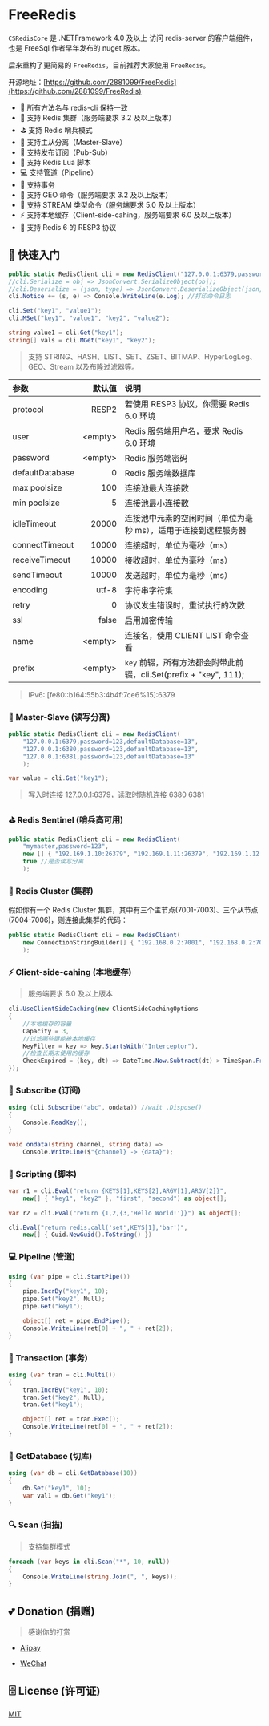 # FreeRedis

`CSRedisCore` 是 .NETFramework 4.0 及以上 访问 redis-server 的客户端组件，也是 FreeSql 作者早年发布的 nuget 版本。

后来重构了更简易的 `FreeRedis`，目前推荐大家使用 `FreeRedis`。

开源地址：[https://github.com/2881099/FreeRedis](https://github.com/2881099/FreeRedis)

- 🌈 所有方法名与 redis-cli 保持一致
- 🌌 支持 Redis 集群（服务端要求 3.2 及以上版本）
- ⛳ 支持 Redis 哨兵模式
- 🎣 支持主从分离（Master-Slave）
- 📡 支持发布订阅（Pub-Sub）
- 📃 支持 Redis Lua 脚本
- 💻 支持管道（Pipeline）
- 📰 支持事务
- 🌴 支持 GEO 命令（服务端要求 3.2 及以上版本）
- 🌲 支持 STREAM 类型命令（服务端要求 5.0 及以上版本）
- ⚡ 支持本地缓存（Client-side-cahing，服务端要求 6.0 及以上版本）
- 🌳 支持 Redis 6 的 RESP3 协议

## 🚀 快速入门

```csharp
public static RedisClient cli = new RedisClient("127.0.0.1:6379,password=123,defaultDatabase=13");
//cli.Serialize = obj => JsonConvert.SerializeObject(obj);
//cli.Deserialize = (json, type) => JsonConvert.DeserializeObject(json, type);
cli.Notice += (s, e) => Console.WriteLine(e.Log); //打印命令日志

cli.Set("key1", "value1");
cli.MSet("key1", "value1", "key2", "value2");

string value1 = cli.Get("key1");
string[] vals = cli.MGet("key1", "key2");
```

> 支持 STRING、HASH、LIST、SET、ZSET、BITMAP、HyperLogLog、GEO、Stream 以及布隆过滤器等。

| 参数               | 默认值     | 说明 |
| :---------------- | --------: | :------------------- |
| protocol          | RESP2     | 若使用 RESP3 协议，你需要 Redis 6.0 环境 |
| user              | \<empty\> | Redis 服务端用户名，要求 Redis 6.0 环境 |
| password          | \<empty\> | Redis 服务端密码 |
| defaultDatabase   | 0         | Redis 服务端数据库 |
| max poolsize      | 100       | 连接池最大连接数 |
| min poolsize      | 5         | 连接池最小连接数 |
| idleTimeout       | 20000     | 连接池中元素的空闲时间（单位为毫秒 ms），适用于连接到远程服务器 |
| connectTimeout    | 10000     | 连接超时，单位为毫秒（ms） |
| receiveTimeout    | 10000     | 接收超时，单位为毫秒（ms） |
| sendTimeout       | 10000     | 发送超时，单位为毫秒（ms） |
| encoding          | utf-8     | 字符串字符集 |
| retry             | 0         | 协议发生错误时，重试执行的次数 |
| ssl               | false     | 启用加密传输 |
| name              | \<empty\> | 连接名，使用 CLIENT LIST 命令查看 |
| prefix            | \<empty\> | `key` 前辍，所有方法都会附带此前辍，cli.Set(prefix + "key", 111); |

> IPv6: [fe80::b164:55b3:4b4f:7ce6%15]:6379

### 🎣 Master-Slave (读写分离)

```csharp
public static RedisClient cli = new RedisClient(
    "127.0.0.1:6379,password=123,defaultDatabase=13",
    "127.0.0.1:6380,password=123,defaultDatabase=13",
    "127.0.0.1:6381,password=123,defaultDatabase=13"
    );

var value = cli.Get("key1");
```

> 写入时连接 127.0.0.1:6379，读取时随机连接 6380 6381

### ⛳ Redis Sentinel (哨兵高可用)

```csharp
public static RedisClient cli = new RedisClient(
    "mymaster,password=123", 
    new [] { "192.169.1.10:26379", "192.169.1.11:26379", "192.169.1.12:26379" },
    true //是否读写分离
    );
```

### 🌌 Redis Cluster (集群)

假如你有一个 Redis Cluster 集群，其中有三个主节点(7001-7003)、三个从节点(7004-7006)，则连接此集群的代码：

```csharp
public static RedisClient cli = new RedisClient(
    new ConnectionStringBuilder[] { "192.168.0.2:7001", "192.168.0.2:7002", "192.168.0.2:7003" }
    );
```

### ⚡ Client-side-cahing (本地缓存)

> 服务端要求 6.0 及以上版本

```csharp
cli.UseClientSideCaching(new ClientSideCachingOptions
{
    //本地缓存的容量
    Capacity = 3,
    //过滤哪些键能被本地缓存
    KeyFilter = key => key.StartsWith("Interceptor"),
    //检查长期未使用的缓存
    CheckExpired = (key, dt) => DateTime.Now.Subtract(dt) > TimeSpan.FromSeconds(2)
});
```

### 📡 Subscribe (订阅)

```csharp
using (cli.Subscribe("abc", ondata)) //wait .Dispose()
{
    Console.ReadKey();
}

void ondata(string channel, string data) =>
    Console.WriteLine($"{channel} -> {data}");
```

### 📃 Scripting (脚本)

```csharp
var r1 = cli.Eval("return {KEYS[1],KEYS[2],ARGV[1],ARGV[2]}", 
    new[] { "key1", "key2" }, "first", "second") as object[];

var r2 = cli.Eval("return {1,2,{3,'Hello World!'}}") as object[];

cli.Eval("return redis.call('set',KEYS[1],'bar')", 
    new[] { Guid.NewGuid().ToString() })
```
### 💻 Pipeline (管道)

```csharp
using (var pipe = cli.StartPipe())
{
    pipe.IncrBy("key1", 10);
    pipe.Set("key2", Null);
    pipe.Get("key1");

    object[] ret = pipe.EndPipe();
    Console.WriteLine(ret[0] + ", " + ret[2]);
}
```

### 📰 Transaction (事务)

```csharp
using (var tran = cli.Multi())
{
    tran.IncrBy("key1", 10);
    tran.Set("key2", Null);
    tran.Get("key1");

    object[] ret = tran.Exec();
    Console.WriteLine(ret[0] + ", " + ret[2]);
}
```

### 📯 GetDatabase (切库)

```csharp
using (var db = cli.GetDatabase(10))
{
    db.Set("key1", 10);
    var val1 = db.Get("key1");
}
```

### 🔍 Scan (扫描)

> 支持集群模式

```csharp
foreach (var keys in cli.Scan("*", 10, null))
{
    Console.WriteLine(string.Join(", ", keys));
}
```

## 💕 Donation (捐赠)

> 感谢你的打赏

- [Alipay](https://www.cnblogs.com/FreeSql/gallery/image/338860.html)

- [WeChat](https://www.cnblogs.com/FreeSql/gallery/image/338859.html)

## 🗄 License (许可证)

[MIT](LICENSE)
